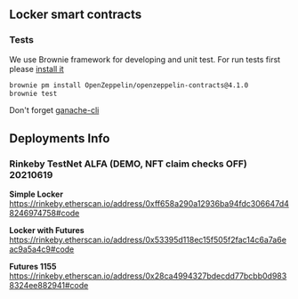 ## Locker smart contracts

### Tests
We use Brownie framework for developing and unit test. For run tests
first please [install it](https://eth-brownie.readthedocs.io/en/stable/install.html)

```bash
brownie pm install OpenZeppelin/openzeppelin-contracts@4.1.0
brownie test
```

Don't forget [ganache-cli](https://www.npmjs.com/package/ganache-cli)

## Deployments Info

### Rinkeby TestNet ALFA (DEMO, NFT claim checks OFF)  20210619
**Simple Locker**
https://rinkeby.etherscan.io/address/0xff658a290a12936ba94fdc306647d48246974758#code

**Locker with Futures**
https://rinkeby.etherscan.io/address/0x53395d118ec15f505f2fac14c6a7a6eac9a5a4c9#code

**Futures 1155**
https://rinkeby.etherscan.io/address/0x28ca4994327bdecdd77bcbb0d9838324ee882941#code
